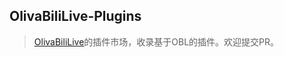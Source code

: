 ## OlivaBiliLive-Plugins
> [OlivaBiliLive](https://github.com/A2C29K9/OlivaBiliLive)的插件市场，收录基于OBL的插件。欢迎提交PR。

